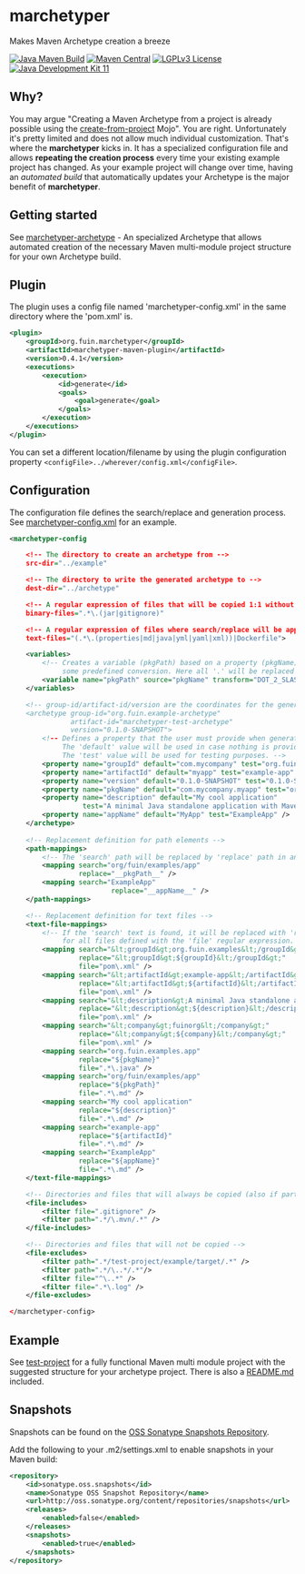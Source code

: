 # marchetyper
Makes Maven Archetype creation a breeze

[![Java Maven Build](https://github.com/fuinorg/marchetyper/actions/workflows/maven.yml/badge.svg)](https://github.com/fuinorg/marchetyper/actions/workflows/maven.yml)
[![Maven Central](https://maven-badges.herokuapp.com/maven-central/org.fuin.marchetyper/marchetyper/badge.svg)](https://maven-badges.herokuapp.com/maven-central/org.fuin.marchetyper/marchetyper/)
[![LGPLv3 License](http://img.shields.io/badge/license-LGPLv3-blue.svg)](https://www.gnu.org/licenses/lgpl.html)
[![Java Development Kit 11](https://img.shields.io/badge/JDK-11-green.svg)](https://openjdk.java.net/projects/jdk/11/)

## Why?
You may argue "Creating a Maven Archetype from a project is already possible using the [create-from-project](https://maven.apache.org/archetype/maven-archetype-plugin/create-from-project-mojo.html) Mojo". You are right. Unfortunately it's pretty limited and does not allow much individual customization. That's where the **marchetyper** kicks in. It has a specialized configuration file and allows **repeating the creation process** every time your existing example project has changed. As your example project will change over time, having an *automated build* that automatically updates your Archetype is the major benefit of **marchetyper**.

## Getting started
See [marchetyper-archetype](https://github.com/fuinorg/marchetyper-archetype) - An specialized Archetype that allows automated creation of the necessary Maven multi-module project structure for your own Archetype build.

## Plugin
The plugin uses a config file named 'marchetyper-config.xml' in the same directory where the 'pom.xml' is.

```xml
<plugin>
    <groupId>org.fuin.marchetyper</groupId>
    <artifactId>marchetyper-maven-plugin</artifactId>
    <version>0.4.1</version>
    <executions>
        <execution>
            <id>generate</id>
            <goals>
                <goal>generate</goal>
            </goals>
        </execution>
    </executions>
</plugin>
```
You can set a different location/filename by using the plugin configuration property `<configFile>../wherever/config.xml</configFile>`.


## Configuration
The configuration file defines the search/replace and generation process. See [marchetyper-config.xml](test/src/test/resources/test-project/marchetyper-config.xml) for an example.

```xml
<marchetyper-config 

    <!-- The directory to create an archetype from -->
    src-dir="../example" 

    <!-- The directory to write the generated archetype to -->
    dest-dir="../archetype"

    <!-- A regular expression of files that will be copied 1:1 without change -->
    binary-files=".*\.(jar|gitignore)"

    <!-- A regular expression of files where search/replace will be applied -->
    text-files="(.*\.(properties|md|java|yml|yaml|xml))|Dockerfile">

    <variables>
        <!-- Creates a variable (pkgPath) based on a property (pkgName) and executes
             some predefined conversion. Here all '.' will be replaced by '/'. -->
        <variable name="pkgPath" source="pkgName" transform="DOT_2_SLASH" />
    </variables>

    <!-- group-id/artifact-id/version are the coordinates for the generated archetype.
    <archetype group-id="org.fuin.example-archetype" 
               artifact-id="marchetyper-test-archetype" 
               version="0.1.0-SNAPSHOT">
        <!-- Defines a property that the user must provide when generating a project from the archetype.
             The 'default' value will be used in case nothing is provided.
             The 'test' value will be used for testing purposes. -->
        <property name="groupId" default="com.mycompany" test="org.fuin.examples" />
        <property name="artifactId" default="myapp" test="example-app" />
        <property name="version" default="0.1.0-SNAPSHOT" test="0.1.0-SNAPSHOT" />
        <property name="pkgName" default="com.mycompany.myapp" test="org.fuin.examples.app" />
        <property name="description" default="My cool application" 
                  test="A minimal Java standalone application with Maven build" />
        <property name="appName" default="MyApp" test="ExampleApp" />
    </archetype>
     
    <!-- Replacement definition for path elements -->
    <path-mappings>
        <!-- The 'search' path will be replaced by 'replace' path in any path of a copied file. -->
        <mapping search="org/fuin/examples/app" 
                 replace="__pkgPath__" />
        <mapping search="ExampleApp" 
                         replace="__appName__" />
    </path-mappings>

    <!-- Replacement definition for text files -->
    <text-file-mappings>
        <!-- If the 'search' text is found, it will be replaced with 'replace' text 
             for all files defined with the 'file' regular expression. -->
        <mapping search="&lt;groupId&gt;org.fuin.examples&lt;/groupId&gt;" 
                 replace="&lt;groupId&gt;${groupId}&lt;/groupId&gt;" 
                 file="pom\.xml" />
        <mapping search="&lt;artifactId&gt;example-app&lt;/artifactId&gt;" 
                 replace="&lt;artifactId&gt;${artifactId}&lt;/artifactId&gt;" 
                 file="pom\.xml" />
        <mapping search="&lt;description&gt;A minimal Java standalone application with Maven build&lt;/description&gt;" 
                 replace="&lt;description&gt;${description}&lt;/description&gt;" 
                 file="pom\.xml" />
        <mapping search="&lt;company&gt;fuinorg&lt;/company&gt;" 
                 replace="&lt;company&gt;${company}&lt;/company&gt;" 
                 file="pom\.xml" />
        <mapping search="org.fuin.examples.app" 
                 replace="${pkgName}"
                 file=".*\.java" />
        <mapping search="org/fuin/examples/app" 
                 replace="${pkgPath}" 
                 file=".*\.md" />
        <mapping search="My cool application" 
                 replace="${description}" 
                 file=".*\.md" />
        <mapping search="example-app"
                 replace="${artifactId}"
                 file=".*\.md" />        
        <mapping search="ExampleApp"
                 replace="${appName}"
                 file=".*\.md" />        
    </text-file-mappings>

    <!-- Directories and files that will always be copied (also if part of 'file-excludes') -->
    <file-includes>
        <filter file=".gitignore" />
        <filter path=".*/\.mvn/.*" />
    </file-includes>

    <!-- Directories and files that will not be copied -->
    <file-excludes>
        <filter path=".*/test-project/example/target/.*" />
        <filter path=".*/\..*/.*"/>
        <filter file="^\..*" />
        <filter file=".*\.log" />
    </file-excludes>

</marchetyper-config>
```


## Example
See [test-project](test/src/test/resources/test-project) for a fully functional Maven multi module project with the suggested structure for your archetype project. 
There is also a [README.md](test/src/test/resources/test-project/README.md) included.

## Snapshots

Snapshots can be found on the [OSS Sonatype Snapshots Repository](http://oss.sonatype.org/content/repositories/snapshots/org/fuin "Snapshot Repository"). 

Add the following to your .m2/settings.xml to enable snapshots in your Maven build:

```xml
<repository>
    <id>sonatype.oss.snapshots</id>
    <name>Sonatype OSS Snapshot Repository</name>
    <url>http://oss.sonatype.org/content/repositories/snapshots</url>
    <releases>
        <enabled>false</enabled>
    </releases>
    <snapshots>
        <enabled>true</enabled>
    </snapshots>
</repository>
```
